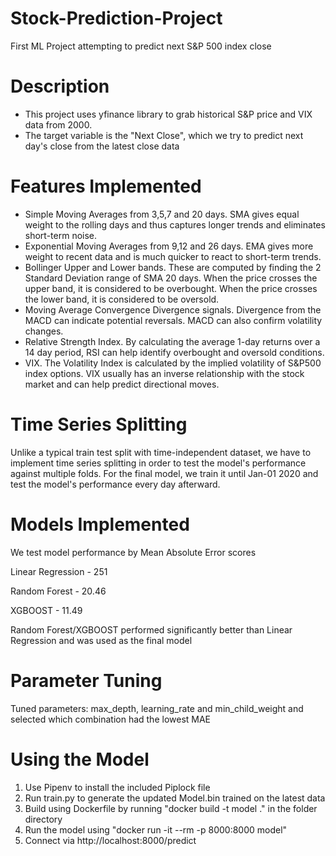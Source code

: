 # Stock-Prediction-Project
First ML Project attempting to predict next S&amp;P 500 index close

# Description
* This project uses yfinance library to grab historical S&P price and VIX data from 2000.
* The target variable is the "Next Close", which we try to predict next day's close from the latest close data

# Features Implemented
* Simple Moving Averages from 3,5,7 and 20 days. SMA gives equal weight to the rolling days and thus captures longer trends and eliminates short-term noise. 
* Exponential Moving Averages from 9,12 and 26 days. EMA gives more weight to recent data and is much quicker to react to short-term trends.
* Bollinger Upper and Lower bands. These are computed by finding the 2 Standard Deviation range of SMA 20 days. When the price crosses the upper band, it is considered to be overbought. When the price crosses the lower band, it is considered to be oversold.
* Moving Average Convergence Divergence signals. Divergence from the MACD can indicate potential reversals. MACD can also confirm volatility changes.
* Relative Strength Index. By calculating the average 1-day returns over a 14 day period, RSI can help identify overbought and oversold conditions.
* VIX. The Volatility Index is calculated by the implied volatility of S&P500 index options. VIX usually has an inverse relationship with the stock market and can help predict directional moves. 

# Time Series Splitting
Unlike a typical train test split with time-independent dataset, we have to implement time series splitting in order to test the model's performance against multiple folds. For the final model, we train it until Jan-01 2020 and test the model's performance every day afterward.

# Models Implemented
We test model performance by Mean Absolute Error scores

Linear Regression - 251

Random Forest - 20.46

XGBOOST - 11.49

Random Forest/XGBOOST performed significantly better than Linear Regression and was used as the final model

# Parameter Tuning
Tuned parameters: max_depth, learning_rate and min_child_weight and selected which combination had the lowest MAE

# Using the Model
1) Use Pipenv to install the included Piplock file
2) Run train.py to generate the updated Model.bin trained on the latest data
3) Build using Dockerfile by running "docker build -t model ." in the folder directory
4) Run the model using "docker run -it --rm -p 8000:8000 model"
5) Connect via http://localhost:8000/predict


